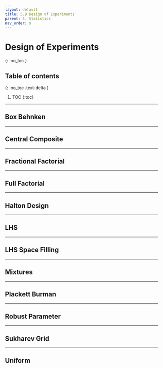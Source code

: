 ```yaml
---
layout: default
title: 5.9 Design of Experiments
parent: 5. Statistics
nav_order: 9
---
```


# Design of Experiments
{: .no_toc }

## Table of contents
{: .no_toc .text-delta }

1. TOC
{:toc}

---

## Box Behnken
---
## Central Composite
---
## Fractional Factorial
---
## Full Factorial
---
## Halton Design
---
## LHS
---
## LHS Space Filling
---
## Mixtures
---
## Plackett Burman
---
## Robust Parameter
---
## Sukharev Grid
---
## Uniform
